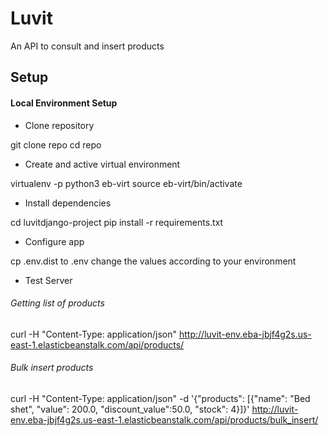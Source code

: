 # Luvit

An API to consult and insert products
 
## Setup

#### Local Environment Setup

* Clone repository

git clone repo
cd repo

* Create and active virtual environment

virtualenv -p python3 eb-virt
source eb-virt/bin/activate

* Install dependencies 

cd luvitdjango-project
pip install -r requirements.txt

* Configure app
 
cp .env.dist to .env 
change the values according to your environment 


* Test Server 
###### Getting list of products
curl -H "Content-Type: application/json" http://luvit-env.eba-jbjf4g2s.us-east-1.elasticbeanstalk.com/api/products/

###### Bulk insert products
curl -H "Content-Type: application/json" -d '{"products": [{"name": "Bed shet",  "value": 200.0, "discount_value":50.0, "stock": 4}]}' http://luvit-env.eba-jbjf4g2s.us-east-1.elasticbeanstalk.com/api/products/bulk_insert/